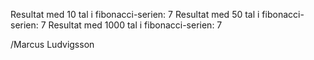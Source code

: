 Resultat med 10 tal i fibonacci-serien: 7
Resultat med 50 tal i fibonacci-serien: 7
Resultat med 1000 tal i fibonacci-serien: 7

/Marcus Ludvigsson
